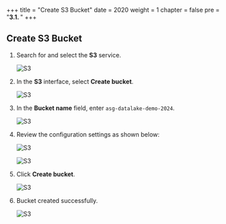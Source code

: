 +++
title = "Create S3 Bucket"
date = 2020
weight = 1
chapter = false
pre = "<b>3.1. </b>"
+++

## Create S3 Bucket

1. Search for and select the **S3** service.

   ![S3](/images/3/s3.png?width=90pc)

2. In the **S3** interface, select **Create bucket**.

   ![S3](/images/3/create_bucket.png?width=90pc)

3. In the **Bucket name** field, enter `asg-datalake-demo-2024`.

   ![S3](/images/3/name_bucket.png?width=90pc)

4. Review the configuration settings as shown below:

   ![S3](/images/3/create_bucket_2.png?width=90pc)

   ![S3](/images/3/create_bucket_3.png?width=90pc)

5. Click **Create bucket**.

   ![S3](/images/3/submit_create.png?width=90pc)

6. Bucket created successfully.

   ![S3](/images/3/create_success.png?width=90pc)
